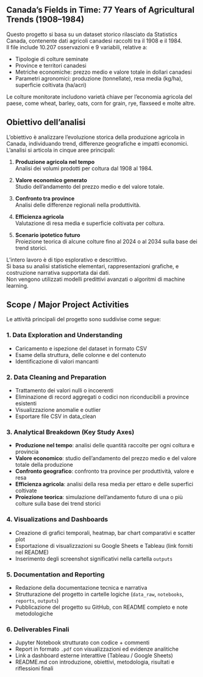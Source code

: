 ## Canada’s Fields in Time: 77 Years of Agricultural Trends (1908–1984)

Questo progetto si basa su un dataset storico rilasciato da Statistics Canada, contenente dati agricoli canadesi raccolti tra il 1908 e il 1984.  
Il file include 10.207 osservazioni e 9 variabili, relative a:

- Tipologie di colture seminate  
- Province e territori canadesi  
- Metriche economiche: prezzo medio e valore totale in dollari canadesi  
- Parametri agronomici: produzione (tonnellate), resa media (kg/ha), superficie coltivata (ha/acri)

Le colture monitorate includono varietà chiave per l’economia agricola del paese, come wheat, barley, oats, corn for grain, rye, flaxseed e molte altre.

## Obiettivo dell’analisi

L’obiettivo è analizzare l’evoluzione storica della produzione agricola in Canada, individuando trend, differenze geografiche e impatti economici.  
L’analisi si articola in cinque aree principali:

1. **Produzione agricola nel tempo**  
   Analisi dei volumi prodotti per coltura dal 1908 al 1984.

2. **Valore economico generato**  
   Studio dell’andamento del prezzo medio e del valore totale.

3. **Confronto tra province**  
   Analisi delle differenze regionali nella produttività.

4. **Efficienza agricola**  
   Valutazione di resa media e superficie coltivata per coltura.

5. **Scenario ipotetico futuro**  
   Proiezione teorica di alcune colture fino al 2024 o al 2034 sulla base dei trend storici.

L’intero lavoro è di tipo esplorativo e descrittivo.  
Si basa su analisi statistiche elementari, rappresentazioni grafiche, e costruzione narrativa supportata dai dati.  
Non vengono utilizzati modelli predittivi avanzati o algoritmi di machine learning.

## Scope / Major Project Activities

Le attività principali del progetto sono suddivise come segue:

### 1. Data Exploration and Understanding
- Caricamento e ispezione del dataset in formato CSV
- Esame della struttura, delle colonne e del contenuto
- Identificazione di valori mancanti

### 2. Data Cleaning and Preparation
- Trattamento dei valori nulli o incoerenti
- Eliminazione di record aggregati o codici non riconducibili a province esistenti
- Visualizzazione anomalie e outlier
- Esportare file CSV in data_clean

### 3. Analytical Breakdown (Key Study Axes)
- **Produzione nel tempo**: analisi delle quantità raccolte per ogni coltura e provincia
- **Valore economico**: studio dell’andamento del prezzo medio e del valore totale della produzione
- **Confronto geografico**: confronto tra province per produttività, valore e resa
- **Efficienza agricola**: analisi della resa media per ettaro e delle superfici coltivate
- **Proiezione teorica**: simulazione dell’andamento futuro di una o più colture sulla base dei trend storici

### 4. Visualizations and Dashboards
- Creazione di grafici temporali, heatmap, bar chart comparativi e scatter plot
- Esportazione di visualizzazioni su Google Sheets e Tableau (link forniti nel README)
- Inserimento degli screenshot significativi nella cartella `outputs`

### 5. Documentation and Reporting
- Redazione della documentazione tecnica e narrativa
- Strutturazione del progetto in cartelle logiche (`data_raw`, `notebooks`, `reports`, `outputs`)
- Pubblicazione del progetto su GitHub, con README completo e note metodologiche

### 6. Deliverables Finali
- Jupyter Notebook strutturato con codice + commenti
- Report in formato `.pdf` con visualizzazioni ed evidenze analitiche
- Link a dashboard esterne interattive (Tableau / Google Sheets)
- README.md con introduzione, obiettivi, metodologia, risultati e riflessioni finali
